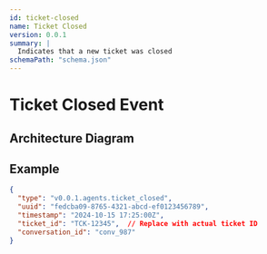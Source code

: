 ```yaml
---
id: ticket-closed
name: Ticket Closed
version: 0.0.1
summary: |
  Indicates that a new ticket was closed
schemaPath: "schema.json"
---
```

# Ticket Closed Event

## Architecture Diagram

<NodeGraph />

<SchemaViewer file="schema.json" title="JSON Schema" maxHeight="500" />

## Example

```json title="Message Example"
{
  "type": "v0.0.1.agents.ticket_closed",
  "uuid": "fedcba09-8765-4321-abcd-ef0123456789",
  "timestamp": "2024-10-15 17:25:00Z",
  "ticket_id": "TCK-12345",  // Replace with actual ticket ID
  "conversation_id": "conv_987"
}
```
